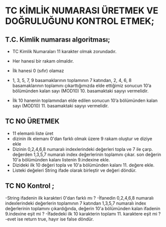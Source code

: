 # TC KİMLİK NUMARASI ÜRETMEK VE DOĞRULUĞUNU KONTROL ETMEK;

## T.C. Kimlik numarası algoritması;
- TC Kimlik Numaraları 11 karakter olmak zorundadır.

- Her hanesi bir rakam olmaldır.

- İlk hanesi 0 (sıfır) olamaz

- 1, 3, 5, 7, 9 basamaklarının toplamının 7 katından, 2, 4, 6, 8 basamaklarının toplamını çıkarttığımızda elde ettiğimiz sonucun 10’a bölümünden kalan sayı (MOD10)  10. basamaktaki sayıyı vermelidir.

- İlk 10 hanenin toplamından elde edilen sonucun 10’a bölümünden kalan sayı (MOD10) 11. basamaktaki sayıyı vermelidir.

## TC NO ÜRETMEK
- 11 elemanlı liste üret
- dizinin ilk elemanı 0'dan farklı olmak üzere 9 rakam oluştur ve diziye ekle
- Dizinin 0,2,4,6,8 numaralı indexlerindeki değerleri topla ve 7 ile çarp. değerden 1,3,5,7 numaralı index değerlerinin toplamını çıkar. son değerin 10'a bölümünden kalanı listenin 9.indexine ekle.
- Dizideki ilk 10 değeri topla ve 10'a bölümünden kalanı 11. değere ekle.
- Listeki değeleri String ifade olarak birleştir ve değeri döndür.

## TC NO Kontrol ;
-String ifadenin ilk karakteri 0'dan farklı mı ?
-İfanedin 0,2,4,6,8 numaralı indexlerindeki değerlerin toplamının 7 katından 1,3,5,7 numaralı index değerlerinin toplamını çıkardığında, değerin 10'a bölümünden kalan ifadenin 9.indexine eşit mi ?
-İfadedeki ilk 10 karakterin toplamı 11. karaktere eşit mi ?
-evet ise return true, hayır ise false döndür.

